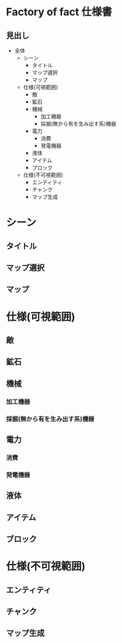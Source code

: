 # Factory of fact 仕様書

## 見出し
- 全体
  - シーン
    - タイトル
    - マップ選択
    - マップ
  - 仕様(可視範囲)
    - 敵
    - 鉱石
    - 機械
      - 加工機器
      - 採掘(無から有を生み出す系)機器
    - 電力
      - 消費
      - 発電機器
    - 液体
    - アイテム
    - ブロック
  - 仕様(不可視範囲)
    - エンティティ
    - チャンク
    - マップ生成





# シーン

## タイトル

## マップ選択

## マップ

# 仕様(可視範囲)

## 敵

## 鉱石

## 機械

### 加工機器

### 採掘(無から有を生み出す系)機器

## 電力

### 消費

### 発電機器

## 液体

## アイテム

## ブロック

# 仕様(不可視範囲)

## エンティティ

## チャンク

## マップ生成
